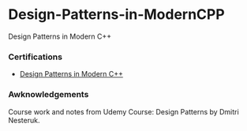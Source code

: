# Design-Patterns-in-ModernCPP
Design Patterns in Modern C++

### Certifications

- [Design Patterns in Modern C++](https://nlb.udemy.com/certificate/UC-0a1fbabe-6a65-4088-aa44-fce79a230e6f/)

### Awknowledgements

Course work and notes from Udemy Course: Design Patterns by Dmitri Nesteruk.